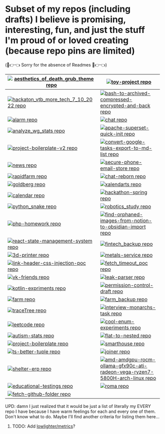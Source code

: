 # Subset of my repos (including drafts) I believe is promising, interesting, fun, and just the stuff I'm proud of or loved creating  (because repo pins are limited)

(🥺👉👈 Sorry for the absence of Readmes 🥺👉👈)

<!-- REPO-TABLE-INJECT-START -->
|[![aesthetics_of_death_grub_theme repo](https://github-readme-stats.vercel.app/api/pin?username=nikelborm&repo=aesthetics_of_death_grub_theme&title_color=af7aff&text_color=e4e4e4&icon_color=af7aff&bg_color=010101)](https://github.com/nikelborm/aesthetics_of_death_grub_theme)|[![toy-project repo](https://github-readme-stats.vercel.app/api/pin?username=nikelborm&repo=toy-project&title_color=af7aff&text_color=e4e4e4&icon_color=af7aff&bg_color=010101)](https://github.com/nikelborm/toy-project)|
|-|-|
|[![hackaton_vtb_more_tech_7_10_2022 repo](https://github-readme-stats.vercel.app/api/pin?username=nikelborm&repo=hackaton_vtb_more_tech_7_10_2022&title_color=af7aff&text_color=e4e4e4&icon_color=af7aff&bg_color=010101)](https://github.com/nikelborm/hackaton_vtb_more_tech_7_10_2022)|[![bash-to-archived-compressed-encrypted-and-back repo](https://github-readme-stats.vercel.app/api/pin?username=nikelborm&repo=bash-to-archived-compressed-encrypted-and-back&title_color=af7aff&text_color=e4e4e4&icon_color=af7aff&bg_color=010101)](https://github.com/nikelborm/bash-to-archived-compressed-encrypted-and-back)|
|[![alarm repo](https://github-readme-stats.vercel.app/api/pin?username=nikelborm&repo=alarm&title_color=af7aff&text_color=e4e4e4&icon_color=af7aff&bg_color=010101)](https://github.com/nikelborm/alarm)|[![chat repo](https://github-readme-stats.vercel.app/api/pin?username=nikelborm&repo=chat&title_color=af7aff&text_color=e4e4e4&icon_color=af7aff&bg_color=010101)](https://github.com/nikelborm/chat)|
|[![analyze_wg_stats repo](https://github-readme-stats.vercel.app/api/pin?username=nikelborm&repo=analyze_wg_stats&title_color=af7aff&text_color=e4e4e4&icon_color=af7aff&bg_color=010101)](https://github.com/nikelborm/analyze_wg_stats)|[![apache-superset-quick-init repo](https://github-readme-stats.vercel.app/api/pin?username=nikelborm&repo=apache-superset-quick-init&title_color=af7aff&text_color=e4e4e4&icon_color=af7aff&bg_color=010101)](https://github.com/nikelborm/apache-superset-quick-init)|
|[![project-boilerplate-v2 repo](https://github-readme-stats.vercel.app/api/pin?username=nikelborm&repo=project-boilerplate-v2&title_color=af7aff&text_color=e4e4e4&icon_color=af7aff&bg_color=010101)](https://github.com/nikelborm/project-boilerplate-v2)|[![convert-google-tasks-export-to-md-list repo](https://github-readme-stats.vercel.app/api/pin?username=nikelborm&repo=convert-google-tasks-export-to-md-list&title_color=af7aff&text_color=e4e4e4&icon_color=af7aff&bg_color=010101)](https://github.com/nikelborm/convert-google-tasks-export-to-md-list)|
|[![news repo](https://github-readme-stats.vercel.app/api/pin?username=nikelborm&repo=news&title_color=af7aff&text_color=e4e4e4&icon_color=af7aff&bg_color=010101)](https://github.com/nikelborm/news)|[![secure-phone-email-store repo](https://github-readme-stats.vercel.app/api/pin?username=nikelborm&repo=secure-phone-email-store&title_color=af7aff&text_color=e4e4e4&icon_color=af7aff&bg_color=010101)](https://github.com/nikelborm/secure-phone-email-store)|
|[![rapidfarm repo](https://github-readme-stats.vercel.app/api/pin?username=nikelborm&repo=rapidfarm&title_color=af7aff&text_color=e4e4e4&icon_color=af7aff&bg_color=010101)](https://github.com/nikelborm/rapidfarm)|[![chat-reborn repo](https://github-readme-stats.vercel.app/api/pin?username=nikelborm&repo=chat-reborn&title_color=af7aff&text_color=e4e4e4&icon_color=af7aff&bg_color=010101)](https://github.com/nikelborm/chat-reborn)|
|[![goldberg repo](https://github-readme-stats.vercel.app/api/pin?username=nikelborm&repo=goldberg&title_color=af7aff&text_color=e4e4e4&icon_color=af7aff&bg_color=010101)](https://github.com/nikelborm/goldberg)|[![xalendarts repo](https://github-readme-stats.vercel.app/api/pin?username=nikelborm&repo=xalendarts&title_color=af7aff&text_color=e4e4e4&icon_color=af7aff&bg_color=010101)](https://github.com/nikelborm/xalendarts)|
|[![calendar repo](https://github-readme-stats.vercel.app/api/pin?username=nikelborm&repo=calendar&title_color=af7aff&text_color=e4e4e4&icon_color=af7aff&bg_color=010101)](https://github.com/nikelborm/calendar)|[![hackathon-spring repo](https://github-readme-stats.vercel.app/api/pin?username=nikelborm&repo=hackathon-spring&title_color=af7aff&text_color=e4e4e4&icon_color=af7aff&bg_color=010101)](https://github.com/nikelborm/hackathon-spring)|
|[![python_snake repo](https://github-readme-stats.vercel.app/api/pin?username=nikelborm&repo=python_snake&title_color=af7aff&text_color=e4e4e4&icon_color=af7aff&bg_color=010101)](https://github.com/nikelborm/python_snake)|[![robotics_study repo](https://github-readme-stats.vercel.app/api/pin?username=nikelborm&repo=robotics_study&title_color=af7aff&text_color=e4e4e4&icon_color=af7aff&bg_color=010101)](https://github.com/nikelborm/robotics_study)|
|[![php-homework repo](https://github-readme-stats.vercel.app/api/pin?username=nikelborm&repo=php-homework&title_color=af7aff&text_color=e4e4e4&icon_color=af7aff&bg_color=010101)](https://github.com/nikelborm/php-homework)|[![find-orphaned-images-from-notion-to-obsidian-import repo](https://github-readme-stats.vercel.app/api/pin?username=nikelborm&repo=find-orphaned-images-from-notion-to-obsidian-import&title_color=af7aff&text_color=e4e4e4&icon_color=af7aff&bg_color=010101)](https://github.com/nikelborm/find-orphaned-images-from-notion-to-obsidian-import)|
|[![react-state-management-system repo](https://github-readme-stats.vercel.app/api/pin?username=nikelborm&repo=react-state-management-system&title_color=af7aff&text_color=e4e4e4&icon_color=af7aff&bg_color=010101)](https://github.com/nikelborm/react-state-management-system)|[![fintech_backup repo](https://github-readme-stats.vercel.app/api/pin?username=nikelborm&repo=fintech_backup&title_color=af7aff&text_color=e4e4e4&icon_color=af7aff&bg_color=010101)](https://github.com/nikelborm/fintech_backup)|
|[![3d-printer repo](https://github-readme-stats.vercel.app/api/pin?username=nikelborm&repo=3d-printer&title_color=af7aff&text_color=e4e4e4&icon_color=af7aff&bg_color=010101)](https://github.com/nikelborm/3d-printer)|[![metals-service repo](https://github-readme-stats.vercel.app/api/pin?username=nikelborm&repo=metals-service&title_color=af7aff&text_color=e4e4e4&icon_color=af7aff&bg_color=010101)](https://github.com/nikelborm/metals-service)|
|[![link-header-css-injection-poc repo](https://github-readme-stats.vercel.app/api/pin?username=nikelborm&repo=link-header-css-injection-poc&title_color=af7aff&text_color=e4e4e4&icon_color=af7aff&bg_color=010101)](https://github.com/nikelborm/link-header-css-injection-poc)|[![fetch_timeout_poc repo](https://github-readme-stats.vercel.app/api/pin?username=nikelborm&repo=fetch_timeout_poc&title_color=af7aff&text_color=e4e4e4&icon_color=af7aff&bg_color=010101)](https://github.com/nikelborm/fetch_timeout_poc)|
|[![vk-friends repo](https://github-readme-stats.vercel.app/api/pin?username=nikelborm&repo=vk-friends&title_color=af7aff&text_color=e4e4e4&icon_color=af7aff&bg_color=010101)](https://github.com/nikelborm/vk-friends)|[![leak-parser repo](https://github-readme-stats.vercel.app/api/pin?username=nikelborm&repo=leak-parser&title_color=af7aff&text_color=e4e4e4&icon_color=af7aff&bg_color=010101)](https://github.com/nikelborm/leak-parser)|
|[![kotlin-expriments repo](https://github-readme-stats.vercel.app/api/pin?username=nikelborm&repo=kotlin-expriments&title_color=af7aff&text_color=e4e4e4&icon_color=af7aff&bg_color=010101)](https://github.com/nikelborm/kotlin-expriments)|[![permission-control-draft repo](https://github-readme-stats.vercel.app/api/pin?username=nikelborm&repo=permission-control-draft&title_color=af7aff&text_color=e4e4e4&icon_color=af7aff&bg_color=010101)](https://github.com/nikelborm/permission-control-draft)|
|[![farm repo](https://github-readme-stats.vercel.app/api/pin?username=nikelborm&repo=farm&title_color=af7aff&text_color=e4e4e4&icon_color=af7aff&bg_color=010101)](https://github.com/nikelborm/farm)|[![farm_backup repo](https://github-readme-stats.vercel.app/api/pin?username=nikelborm&repo=farm_backup&title_color=af7aff&text_color=e4e4e4&icon_color=af7aff&bg_color=010101)](https://github.com/nikelborm/farm_backup)|
|[![traceTree repo](https://github-readme-stats.vercel.app/api/pin?username=nikelborm&repo=traceTree&title_color=af7aff&text_color=e4e4e4&icon_color=af7aff&bg_color=010101)](https://github.com/nikelborm/traceTree)|[![interview-monarchs-task repo](https://github-readme-stats.vercel.app/api/pin?username=nikelborm&repo=interview-monarchs-task&title_color=af7aff&text_color=e4e4e4&icon_color=af7aff&bg_color=010101)](https://github.com/nikelborm/interview-monarchs-task)|
|[![leetcode repo](https://github-readme-stats.vercel.app/api/pin?username=nikelborm&repo=leetcode&title_color=af7aff&text_color=e4e4e4&icon_color=af7aff&bg_color=010101)](https://github.com/nikelborm/leetcode)|[![cool-enum-experiments repo](https://github-readme-stats.vercel.app/api/pin?username=nikelborm&repo=cool-enum-experiments&title_color=af7aff&text_color=e4e4e4&icon_color=af7aff&bg_color=010101)](https://github.com/nikelborm/cool-enum-experiments)|
|[![autism-stats repo](https://github-readme-stats.vercel.app/api/pin?username=nikelborm&repo=autism-stats&title_color=af7aff&text_color=e4e4e4&icon_color=af7aff&bg_color=010101)](https://github.com/nikelborm/autism-stats)|[![flat-to-nested repo](https://github-readme-stats.vercel.app/api/pin?username=nikelborm&repo=flat-to-nested&title_color=af7aff&text_color=e4e4e4&icon_color=af7aff&bg_color=010101)](https://github.com/nikelborm/flat-to-nested)|
|[![project-boilerplate repo](https://github-readme-stats.vercel.app/api/pin?username=nikelborm&repo=project-boilerplate&title_color=af7aff&text_color=e4e4e4&icon_color=af7aff&bg_color=010101)](https://github.com/nikelborm/project-boilerplate)|[![smarthouse repo](https://github-readme-stats.vercel.app/api/pin?username=nikelborm&repo=smarthouse&title_color=af7aff&text_color=e4e4e4&icon_color=af7aff&bg_color=010101)](https://github.com/nikelborm/smarthouse)|
|[![ts-better-tuple repo](https://github-readme-stats.vercel.app/api/pin?username=nikelborm&repo=ts-better-tuple&title_color=af7aff&text_color=e4e4e4&icon_color=af7aff&bg_color=010101)](https://github.com/nikelborm/ts-better-tuple)|[![joiner repo](https://github-readme-stats.vercel.app/api/pin?username=nikelborm&repo=joiner&title_color=af7aff&text_color=e4e4e4&icon_color=af7aff&bg_color=010101)](https://github.com/nikelborm/joiner)|
|[![shelter-erp repo](https://github-readme-stats.vercel.app/api/pin?username=nikelborm&repo=shelter-erp&title_color=af7aff&text_color=e4e4e4&icon_color=af7aff&bg_color=010101)](https://github.com/nikelborm/shelter-erp)|[![amd-amdgpu-rocm-ollama-gfx90c-ati-radeon-vega-ryzen7-5800H-arch-linux repo](https://github-readme-stats.vercel.app/api/pin?username=nikelborm&repo=amd-amdgpu-rocm-ollama-gfx90c-ati-radeon-vega-ryzen7-5800H-arch-linux&title_color=af7aff&text_color=e4e4e4&icon_color=af7aff&bg_color=010101)](https://github.com/nikelborm/amd-amdgpu-rocm-ollama-gfx90c-ati-radeon-vega-ryzen7-5800H-arch-linux)|
|[![educational-testings repo](https://github-readme-stats.vercel.app/api/pin?username=nikelborm&repo=educational-testings&title_color=af7aff&text_color=e4e4e4&icon_color=af7aff&bg_color=010101)](https://github.com/nikelborm/educational-testings)|[![roma repo](https://github-readme-stats.vercel.app/api/pin?username=nikelborm&repo=roma&title_color=af7aff&text_color=e4e4e4&icon_color=af7aff&bg_color=010101)](https://github.com/nikelborm/roma)|
|[![fetch-github-folder repo](https://github-readme-stats.vercel.app/api/pin?username=nikelborm&repo=fetch-github-folder&title_color=af7aff&text_color=e4e4e4&icon_color=af7aff&bg_color=010101)](https://github.com/nikelborm/fetch-github-folder)||
<!-- REPO-TABLE-INJECT-END -->

UPD: damn I just realized that it would be just a list of literally my EVERY repo I have because I have warm feelings for each and every one of them. Don't know what to do. Maybe I'll find another criteria for listing them here...

1. TODO: Add [lowlighter/metrics](https://github.com/lowlighter/metrics)?
